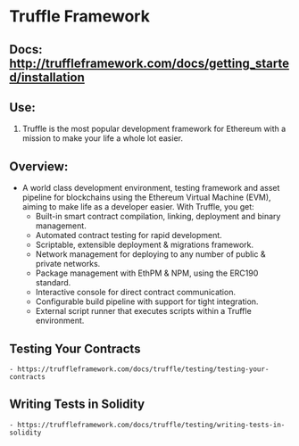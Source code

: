 # Truffle Framework
## Docs: http://truffleframework.com/docs/getting_started/installation

## Use:
1. Truffle is the most popular development framework for Ethereum with a mission to make your life a whole lot easier.

## Overview:
* A world class development environment, testing framework and asset pipeline for blockchains using the Ethereum Virtual Machine (EVM), aiming to make life as a developer easier. With Truffle, you get:
	* Built-in smart contract compilation, linking, deployment and binary management.
	* Automated contract testing for rapid development.
	* Scriptable, extensible deployment & migrations framework.
	* Network management for deploying to any number of public & private networks.
	* Package management with EthPM & NPM, using the ERC190 standard.
	* Interactive console for direct contract communication.
	* Configurable build pipeline with support for tight integration.
	* External script runner that executes scripts within a Truffle environment.

## Testing Your Contracts
	- https://truffleframework.com/docs/truffle/testing/testing-your-contracts

## Writing Tests in Solidity
	- https://truffleframework.com/docs/truffle/testing/writing-tests-in-solidity

